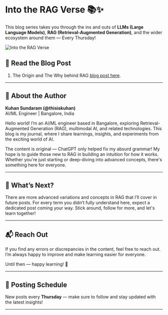 # Into the RAG Verse 📚✨

This blog series takes you through the ins and outs of **LLMs (Large Language Models)**, **RAG (Retrieval-Augmented Generation)**, and the wider ecosystem around them — Every Thursday!

![Into the RAG Verse](Into-The-Rag-Verse/assets/hero.jpg)

## 📖 Read the Blog Post

1. The Origin and The Why behind RAG [blog post here](https://medium.com/@thisiskuhan/into-the-rag-verse-the-origin-and-the-why-0b80350d1e17).

---

## 🧑 About the Author

**Kuhan Sundaram (@thisiskuhan)**  
AI/ML Engineer | Bangalore, India

Hello world! I’m an AI/ML engineer based in Bangalore, exploring Retrieval-Augmented Generation (RAG), multimodal AI, and related technologies. This blog is my journal, where I share learnings, insights, and experiments from the exciting world of AI.

The content is original — ChatGPT only helped fix my absurd grammar! My hope is to guide those new to RAG in building an intuition for how it works. Whether you're just starting or deep-diving into advanced concepts, there's something here for everyone.

---

## 🚀 What’s Next?

There are more advanced variations and concepts in RAG that I’ll cover in future posts. For every term you didn’t fully understand here, expect a dedicated post coming your way. Stick around, follow for more, and let's learn together!

---

## 📬 Reach Out

If you find any errors or discrepancies in the content, feel free to reach out. I’m always happy to improve and make learning easier for everyone.

Until then — happy learning! 🚀

---

## 📅 Posting Schedule

New posts every **Thursday** — make sure to follow and stay updated with the latest insights!

---
